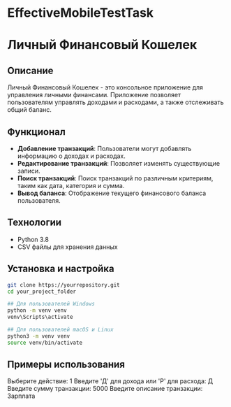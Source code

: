 # EffectiveMobileTestTask
# Личный Финансовый Кошелек

## Описание
Личный Финансовый Кошелек - это консольное приложение для управления личными финансами. Приложение позволяет пользователям управлять доходами и расходами, а также отслеживать общий баланс.

## Функционал
- **Добавление транзакций**: Пользователи могут добавлять информацию о доходах и расходах.
- **Редактирование транзакций**: Позволяет изменять существующие записи.
- **Поиск транзакций**: Поиск транзакций по различным критериям, таким как дата, категория и сумма.
- **Вывод баланса**: Отображение текущего финансового баланса пользователя.

## Технологии
- Python 3.8
- CSV файлы для хранения данных

## Установка и настройка
```bash
git clone https://yourrepository.git
cd your_project_folder

## Для пользователей Windows
python -m venv venv
venv\Scripts\activate

## Для пользователей macOS и Linux
python3 -m venv venv
source venv/bin/activate
```

## Примеры использования
Выберите действие: 1
Введите 'Д' для дохода или 'Р' для расхода: Д
Введите сумму транзакции: 5000
Введите описание транзакции: Зарплата
